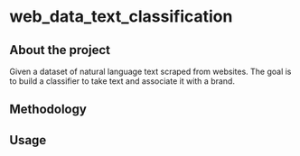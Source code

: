 # web_data_text_classification

## About the project

Given a dataset of natural language text scraped from websites. The goal is to build a classifier to take text and
associate it with a brand.

## Methodology


## Usage


